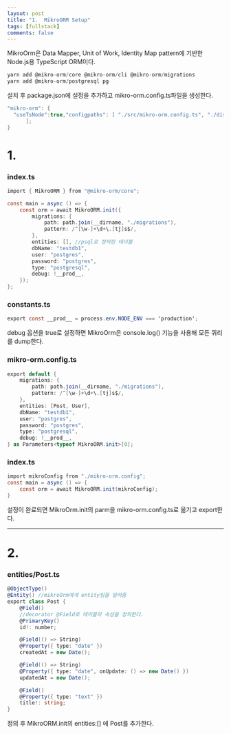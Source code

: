 ```yaml
---
layout: post
title: "1.  MikroORM Setup"
tags: [fullstack]
comments: false
---
```


MikroOrm은 Data Mapper, Unit of Work, Identity Map pattern에 기반한 Node.js용 TypeScript ORM이다.

```cs
yarn add @mikro-orm/core @mikro-orm/cli @mikro-orm/migrations
yarn add @mikro-orm/postgresql pg
```

설치 후 package.json에 설정을 추가하고 mikro-orm.config.ts파일을 생성한다.

```cs
"mikro-orm": {
  "useTsNode":true,"configpaths": [ "./src/mikro-orm.config.ts", "./dist/mikro-orm.config.js"
      ];
}
```

# 1.

### index.ts

```cs
import { MikroORM } from "@mikro-orm/core";

const main = async () => {
    const orm = await MikroORM.init({
        migrations: {
            path: path.join(__dirname, "./migrations"),
            pattern: /^[\w-]+\d+\.[tj]s$/,
        },
        entities: [], //psql로 정의한 테이블
        dbName: "testdb1",
        user: "postgres",
        password: "postgres",
        type: "postgresql",
        debug: !__prod__,
    });
};
```

### constants.ts

```cs
export const __prod__ = process.env.NODE_ENV === 'production';
```

debug 옵션을 true로 설정하면 MikroOrm은 console.log() 기능을 사용해 모든 쿼리를 dump한다.

### mikro-orm.config.ts

```cs
export default {
    migrations: {
        path: path.join(__dirname, "./migrations"),
        pattern: /^[\w-]+\d+\.[tj]s$/,
    },
    entities: [Post, User],
    dbName: "testdb1",
    user: "postgres",
    password: "postgres",
    type: "postgresql",
    debug: !__prod__,
} as Parameters<typeof MikroORM.init>[0];
```

### index.ts

```cs
import mikroConfig from "./mikro-orm.config";
const main = async () => {
    const orm = await MikroORM.init(mikroConfig);
}
```

설정이 완료되면 MikroOrm.init의 parm을 mikro-orm.config.ts로 옮기고 export한다.

---

# 2.

### entities/Post.ts

```cs
@ObjectType()
@Entity() //mikroOrm에게 entity임을 알려줌
export class Post {
    @Field()
    //decorator @Field로 테이블의 속성을 정의한다.
    @PrimaryKey()
    id!: number;

    @Field(() => String)
    @Property({ type: "date" })
    createdAt = new Date();

    @Field(() => String)
    @Property({ type: "date", onUpdate: () => new Date() })
    updatedAt = new Date();

    @Field()
    @Property({ type: "text" })
    title!: string;
}
```

정의 후 MikroORM.init의 entities:[] 에 Post를 추가한다.
